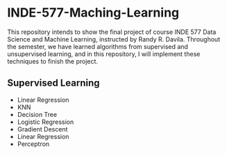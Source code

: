 # INDE-577-Maching-Learning
This repository intends to show the final project of course INDE 577 Data Science and Machine Learning, instructed by Randy R. Davila. Throughout the semester, we have learned algorithms from supervised and unsupervised learning, and in this repository, I will implement these techniques to finish the project.
## Supervised Learning
* Linear Regression
* KNN
* Decision Tree
* Logistic Regression
* Gradient Descent
* Linear Regression
* Perceptron
